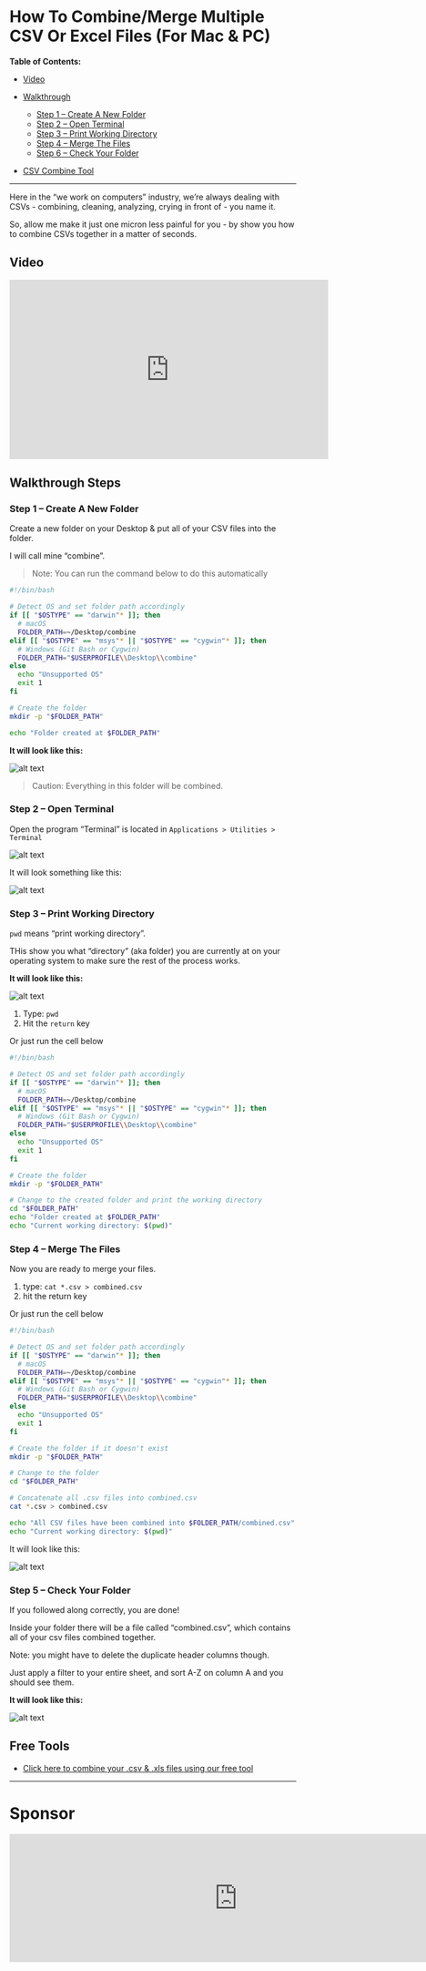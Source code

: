 # How To Combine/Merge Multiple CSV Or Excel Files (For Mac & PC)

**Table of Contents:**

- [Video](#video)
- [Walkthrough](#walkthrough-steps)

  - [Step 1 – Create A New Folder](#step-1--create-a-new-folder)
  - [Step 2 – Open Terminal](#step-2--open-terminal)
  - [Step 3 – Print Working Directory](#step-3--print-working-directory)
  - [Step 4 – Merge The Files](#step-4--merge-the-files)
  - [Step 6 – Check Your Folder](#step-6--check-your-folder)

- [CSV Combine Tool](#free-tools)

---

Here in the “we work on computers” industry, we’re always dealing with CSVs - combining, cleaning, analyzing, crying in front of - you name it.

So, allow me make it just one micron less painful for you - by show you how to combine CSVs together in a matter of seconds.

## Video

<iframe width="560" height="315" src="https://www.youtube.com/embed/Yoglg9pNRc8?si=eGGmVcAUb4-a4gRf" title="YouTube video player" frameborder="0" allow="accelerometer; autoplay; clipboard-write; encrypted-media; gyroscope; picture-in-picture; web-share" referrerpolicy="strict-origin-when-cross-origin" allowfullscreen></iframe>

## Walkthrough Steps

### Step 1 – Create A New Folder

Create a new folder on your Desktop & put all of your CSV files into the folder.

I will call mine “combine”.

> Note: You can run the command below to do this automatically

```sh
#!/bin/bash

# Detect OS and set folder path accordingly
if [[ "$OSTYPE" == "darwin"* ]]; then
  # macOS
  FOLDER_PATH=~/Desktop/combine
elif [[ "$OSTYPE" == "msys"* || "$OSTYPE" == "cygwin"* ]]; then
  # Windows (Git Bash or Cygwin)
  FOLDER_PATH="$USERPROFILE\\Desktop\\combine"
else
  echo "Unsupported OS"
  exit 1
fi

# Create the folder
mkdir -p "$FOLDER_PATH"

echo "Folder created at $FOLDER_PATH"

```

**It will look like this:**

![alt text](1.png)

> Caution: Everything in this folder will be combined.

### Step 2 – Open Terminal

Open the program “Terminal” is located in `Applications > Utilities > Terminal`

![alt text](2.png)

It will look something like this:

![alt text](3.png)

### Step 3 – Print Working Directory

`pwd` means “print working directory”.

THis show you what “directory” (aka folder) you are currently at on your operating system to make sure the rest of the process works.

**It will look like this:**

![alt text](4.png)

1. Type: `pwd`
2. Hit the `return` key

Or just run the cell below

```sh
#!/bin/bash

# Detect OS and set folder path accordingly
if [[ "$OSTYPE" == "darwin"* ]]; then
  # macOS
  FOLDER_PATH=~/Desktop/combine
elif [[ "$OSTYPE" == "msys"* || "$OSTYPE" == "cygwin"* ]]; then
  # Windows (Git Bash or Cygwin)
  FOLDER_PATH="$USERPROFILE\\Desktop\\combine"
else
  echo "Unsupported OS"
  exit 1
fi

# Create the folder
mkdir -p "$FOLDER_PATH"

# Change to the created folder and print the working directory
cd "$FOLDER_PATH"
echo "Folder created at $FOLDER_PATH"
echo "Current working directory: $(pwd)"

```

### Step 4 – Merge The Files

Now you are ready to merge your files.

1. type: `cat *.csv > combined.csv`
2. hit the return key

Or just run the cell below

```sh
#!/bin/bash

# Detect OS and set folder path accordingly
if [[ "$OSTYPE" == "darwin"* ]]; then
  # macOS
  FOLDER_PATH=~/Desktop/combine
elif [[ "$OSTYPE" == "msys"* || "$OSTYPE" == "cygwin"* ]]; then
  # Windows (Git Bash or Cygwin)
  FOLDER_PATH="$USERPROFILE\\Desktop\\combine"
else
  echo "Unsupported OS"
  exit 1
fi

# Create the folder if it doesn't exist
mkdir -p "$FOLDER_PATH"

# Change to the folder
cd "$FOLDER_PATH"

# Concatenate all .csv files into combined.csv
cat *.csv > combined.csv

echo "All CSV files have been combined into $FOLDER_PATH/combined.csv"
echo "Current working directory: $(pwd)"

```

It will look like this:

![alt text](6.png)

### Step 5 – Check Your Folder

If you followed along correctly, you are done!

Inside your folder there will be a file called “combined.csv”, which contains all of your csv files combined together.

Note: you might have to delete the duplicate header columns though.

Just apply a filter to your entire sheet, and sort A-Z on column A and you should see them.

**It will look like this:**

![alt text](7.png)

## Free Tools

- [Click here to combine your .csv & .xls files using our free tool](https://serp.ly/tools/combine-csvs)

---

# Sponsor

<iframe src="https://github.com/sponsors/devinschumacher/card" title="Sponsor devinschumacher" height="225" width="800" style="border: 0;"></iframe>